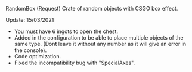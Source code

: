 RandomBox (Request)
Crate of random objects with CSGO box effect. 


Update: 15/03/2021

- You must have 6 ingots to open the chest. 
- Added in the configuration to be able to place multiple objects of the same type. (Dont leave it without any number as     it will give an error in the console).
- Code optimization.
- Fixed the incompatibility bug with "SpecialAxes".
